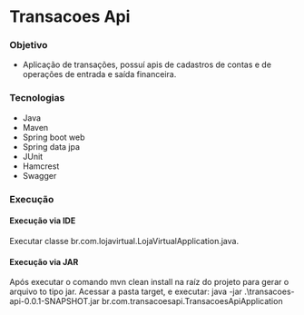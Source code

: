 # Transacoes Api


### Objetivo
- Aplicação de transações, possuí apis de cadastros de contas e de operações de entrada e saída financeira.

### Tecnologias
- Java
- Maven
- Spring boot web
- Spring data jpa
- JUnit
- Hamcrest
- Swagger

### Execução
#### Execução via IDE
Executar classe br.com.lojavirtual.LojaVirtualApplication.java.

#### Execução via JAR
Após executar o comando mvn clean install na raíz do projeto para gerar o arquivo to tipo jar. Acessar a pasta target, e executar: 
java -jar .\transacoes-api-0.0.1-SNAPSHOT.jar br.com.transacoesapi.TransacoesApiApplication
